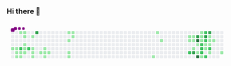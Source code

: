 ### Hi there 👋

<svg viewBox="-16 -32 880 192" width="880" height="192" xmlns="http://www.w3.org/2000/svg"><desc>Generated with https://github.com/Platane/snk</desc><style>:root{--cb:#1b1f230a;--cs:purple;--ce:#ebedf0;--c0:#ebedf0;--c1:#9be9a8;--c2:#40c463;--c3:#30a14e;--c4:#216e39}.c{shape-rendering:geometricPrecision;fill:var(--ce);stroke-width:1px;stroke:var(--cb);animation:none 35300ms linear infinite;width:12px;height:12px}@keyframes c0{8.77%{fill:var(--c1)}8.79%,100%{fill:var(--ce)}}.c.c0{fill:var(--c1);animation-name:c0}@keyframes c1{8.49%{fill:var(--c1)}8.51%,100%{fill:var(--ce)}}.c.c1{fill:var(--c1);animation-name:c1}@keyframes c2{9.34%{fill:var(--c1)}9.36%,100%{fill:var(--ce)}}.c.c2{fill:var(--c1);animation-name:c2}@keyframes c3{10.19%{fill:var(--c1)}10.21%,100%{fill:var(--ce)}}.c.c3{fill:var(--c1);animation-name:c3}@keyframes c4{0.84%{fill:var(--c1)}0.86%,100%{fill:var(--ce)}}.c.c4{fill:var(--c1);animation-name:c4}@keyframes c5{66%{fill:var(--c2)}66.02%,100%{fill:var(--ce)}}.c.c5{fill:var(--c2);animation-name:c5}@keyframes c6{9.62%{fill:var(--c1)}9.64%,100%{fill:var(--ce)}}.c.c6{fill:var(--c1);animation-name:c6}@keyframes c7{9.91%{fill:var(--c1)}9.93%,100%{fill:var(--ce)}}.c.c7{fill:var(--c1);animation-name:c7}@keyframes c8{1.12%{fill:var(--c1)}1.14%,100%{fill:var(--ce)}}.c.c8{fill:var(--c1);animation-name:c8}@keyframes c9{1.41%{fill:var(--c1)}1.43%,100%{fill:var(--ce)}}.c.c9{fill:var(--c1);animation-name:c9}@keyframes ca{7.64%{fill:var(--c1)}7.66%,100%{fill:var(--ce)}}.c.ca{fill:var(--c1);animation-name:ca}@keyframes cb{7.36%{fill:var(--c1)}7.38%,100%{fill:var(--ce)}}.c.cb{fill:var(--c1);animation-name:cb}@keyframes cc{7.07%{fill:var(--c1)}7.09%,100%{fill:var(--ce)}}.c.cc{fill:var(--c1);animation-name:cc}@keyframes cd{65.43%{fill:var(--c2)}65.45%,100%{fill:var(--ce)}}.c.cd{fill:var(--c2);animation-name:cd}@keyframes ce{1.97%{fill:var(--c1)}1.99%,100%{fill:var(--ce)}}.c.ce{fill:var(--c1);animation-name:ce}@keyframes cf{2.82%{fill:var(--c1)}2.84%,100%{fill:var(--ce)}}.c.cf{fill:var(--c1);animation-name:cf}@keyframes cg{3.11%{fill:var(--c1)}3.13%,100%{fill:var(--ce)}}.c.cg{fill:var(--c1);animation-name:cg}@keyframes ch{3.39%{fill:var(--c1)}3.41%,100%{fill:var(--ce)}}.c.ch{fill:var(--c1);animation-name:ch}@keyframes ci{68.26%{fill:var(--c3)}68.28%,100%{fill:var(--ce)}}.c.ci{fill:var(--c3);animation-name:ci}@keyframes cj{5.94%{fill:var(--c1)}5.96%,100%{fill:var(--ce)}}.c.cj{fill:var(--c1);animation-name:cj}@keyframes ck{5.37%{fill:var(--c1)}5.39%,100%{fill:var(--ce)}}.c.ck{fill:var(--c1);animation-name:ck}@keyframes cl{4.52%{fill:var(--c1)}4.54%,100%{fill:var(--ce)}}.c.cl{fill:var(--c1);animation-name:cl}@keyframes cm{4.24%{fill:var(--c1)}4.26%,100%{fill:var(--ce)}}.c.cm{fill:var(--c1);animation-name:cm}@keyframes cn{4.81%{fill:var(--c1)}4.83%,100%{fill:var(--ce)}}.c.cn{fill:var(--c1);animation-name:cn}@keyframes co{16.7%{fill:var(--c1)}16.72%,100%{fill:var(--ce)}}.c.co{fill:var(--c1);animation-name:co}@keyframes cp{17.27%{fill:var(--c1)}17.29%,100%{fill:var(--ce)}}.c.cp{fill:var(--c1);animation-name:cp}@keyframes cq{14.15%{fill:var(--c1)}14.17%,100%{fill:var(--ce)}}.c.cq{fill:var(--c1);animation-name:cq}@keyframes cr{14.44%{fill:var(--c1)}14.46%,100%{fill:var(--ce)}}.c.cr{fill:var(--c1);animation-name:cr}@keyframes cs{16.42%{fill:var(--c1)}16.44%,100%{fill:var(--ce)}}.c.cs{fill:var(--c1);animation-name:cs}@keyframes ct{16.14%{fill:var(--c1)}16.16%,100%{fill:var(--ce)}}.c.ct{fill:var(--c1);animation-name:ct}@keyframes cu{26.62%{fill:var(--c1)}26.64%,100%{fill:var(--ce)}}.c.cu{fill:var(--c1);animation-name:cu}@keyframes cv{24.64%{fill:var(--c1)}24.66%,100%{fill:var(--ce)}}.c.cv{fill:var(--c1);animation-name:cv}@keyframes cw{23.79%{fill:var(--c1)}23.81%,100%{fill:var(--ce)}}.c.cw{fill:var(--c1);animation-name:cw}@keyframes cx{31.72%{fill:var(--c1)}31.74%,100%{fill:var(--ce)}}.c.cx{fill:var(--c1);animation-name:cx}@keyframes cy{32%{fill:var(--c1)}32.02%,100%{fill:var(--ce)}}.c.cy{fill:var(--c1);animation-name:cy}@keyframes cz{53.81%{fill:var(--c2)}53.83%,100%{fill:var(--ce)}}.c.cz{fill:var(--c2);animation-name:cz}@keyframes c10{31.43%{fill:var(--c1)}31.45%,100%{fill:var(--ce)}}.c.c10{fill:var(--c1);animation-name:c10}@keyframes c11{31.15%{fill:var(--c1)}31.17%,100%{fill:var(--ce)}}.c.c11{fill:var(--c1);animation-name:c11}@keyframes c12{30.02%{fill:var(--c1)}30.04%,100%{fill:var(--ce)}}.c.c12{fill:var(--c1);animation-name:c12}@keyframes c13{83.56%{fill:var(--c3)}83.58%,100%{fill:var(--ce)}}.c.c13{fill:var(--c3);animation-name:c13}@keyframes c14{79.88%{fill:var(--c3)}79.9%,100%{fill:var(--ce)}}.c.c14{fill:var(--c3);animation-name:c14}@keyframes c15{85.83%{fill:var(--c4)}85.85%,100%{fill:var(--ce)}}.c.c15{fill:var(--c4);animation-name:c15}@keyframes c16{30.58%{fill:var(--c1)}30.6%,100%{fill:var(--ce)}}.c.c16{fill:var(--c1);animation-name:c16}@keyframes c17{47.02%{fill:var(--c1)}47.04%,100%{fill:var(--ce)}}.c.c17{fill:var(--c1);animation-name:c17}@keyframes c18{84.13%{fill:var(--c4)}84.15%,100%{fill:var(--ce)}}.c.c18{fill:var(--c4);animation-name:c18}@keyframes c19{33.42%{fill:var(--c1)}33.44%,100%{fill:var(--ce)}}.c.c19{fill:var(--c1);animation-name:c19}@keyframes c1a{42.2%{fill:var(--c1)}42.22%,100%{fill:var(--ce)}}.c.c1a{fill:var(--c1);animation-name:c1a}@keyframes c1b{42.48%{fill:var(--c1)}42.5%,100%{fill:var(--ce)}}.c.c1b{fill:var(--c1);animation-name:c1b}@keyframes c1c{49.57%{fill:var(--c2)}49.59%,100%{fill:var(--ce)}}.c.c1c{fill:var(--c2);animation-name:c1c}@keyframes c1d{49.28%{fill:var(--c2)}49.3%,100%{fill:var(--ce)}}.c.c1d{fill:var(--c2);animation-name:c1d}@keyframes c1e{47.3%{fill:var(--c2)}47.32%,100%{fill:var(--ce)}}.c.c1e{fill:var(--c2);animation-name:c1e}@keyframes c1f{47.58%{fill:var(--c1)}47.6%,100%{fill:var(--ce)}}.c.c1f{fill:var(--c1);animation-name:c1f}@keyframes c1g{50.7%{fill:var(--c2)}50.72%,100%{fill:var(--ce)}}.c.c1g{fill:var(--c2);animation-name:c1g}@keyframes c1h{80.44%{fill:var(--c3)}80.46%,100%{fill:var(--ce)}}.c.c1h{fill:var(--c3);animation-name:c1h}@keyframes c1i{42.77%{fill:var(--c2)}42.79%,100%{fill:var(--ce)}}.c.c1i{fill:var(--c2);animation-name:c1i}@keyframes c1j{36.82%{fill:var(--c1)}36.84%,100%{fill:var(--ce)}}.c.c1j{fill:var(--c1);animation-name:c1j}@keyframes c1k{37.1%{fill:var(--c1)}37.12%,100%{fill:var(--ce)}}.c.c1k{fill:var(--c1);animation-name:c1k}@keyframes c1l{47.87%{fill:var(--c2)}47.89%,100%{fill:var(--ce)}}.c.c1l{fill:var(--c2);animation-name:c1l}@keyframes c1m{81.01%{fill:var(--c3)}81.03%,100%{fill:var(--ce)}}.c.c1m{fill:var(--c3);animation-name:c1m}@keyframes c1n{35.4%{fill:var(--c1)}35.42%,100%{fill:var(--ce)}}.c.c1n{fill:var(--c1);animation-name:c1n}@keyframes c1o{35.68%{fill:var(--c1)}35.7%,100%{fill:var(--ce)}}.c.c1o{fill:var(--c1);animation-name:c1o}@keyframes c1p{36.53%{fill:var(--c1)}36.55%,100%{fill:var(--ce)}}.c.c1p{fill:var(--c1);animation-name:c1p}@keyframes c1q{48.72%{fill:var(--c2)}48.74%,100%{fill:var(--ce)}}.c.c1q{fill:var(--c2);animation-name:c1q}@keyframes c1r{37.67%{fill:var(--c1)}37.69%,100%{fill:var(--ce)}}.c.c1r{fill:var(--c1);animation-name:c1r}@keyframes c1s{35.97%{fill:var(--c1)}35.99%,100%{fill:var(--ce)}}.c.c1s{fill:var(--c1);animation-name:c1s}@keyframes c1t{38.52%{fill:var(--c1)}38.54%,100%{fill:var(--ce)}}.c.c1t{fill:var(--c1);animation-name:c1t}.u{transform-origin:0 0;transform:scale(0,1);animation:none linear 35300ms infinite}@keyframes u0{0.84%{transform:scale(0.000,1)}0.86%,1.12%{transform:scale(0.021,1)}1.14%,1.41%{transform:scale(0.043,1)}1.43%,1.97%{transform:scale(0.064,1)}1.99%,2.82%{transform:scale(0.085,1)}2.84%,3.11%{transform:scale(0.106,1)}3.13%,3.39%{transform:scale(0.128,1)}3.41%,4.24%{transform:scale(0.149,1)}4.26%,4.52%{transform:scale(0.170,1)}4.54%,4.81%{transform:scale(0.191,1)}4.83%,5.37%{transform:scale(0.213,1)}5.39%,5.94%{transform:scale(0.234,1)}5.96%,7.07%{transform:scale(0.255,1)}7.09%,7.36%{transform:scale(0.277,1)}7.38%,7.64%{transform:scale(0.298,1)}7.66%,8.49%{transform:scale(0.319,1)}8.51%,8.77%{transform:scale(0.340,1)}8.79%,9.34%{transform:scale(0.362,1)}9.36%,9.62%{transform:scale(0.383,1)}9.64%,9.91%{transform:scale(0.404,1)}9.93%,10.19%{transform:scale(0.426,1)}10.21%,14.15%{transform:scale(0.447,1)}14.17%,14.44%{transform:scale(0.468,1)}14.46%,16.14%{transform:scale(0.489,1)}16.16%,16.42%{transform:scale(0.511,1)}16.44%,16.7%{transform:scale(0.532,1)}16.72%,17.27%{transform:scale(0.553,1)}17.29%,23.79%{transform:scale(0.574,1)}23.81%,24.64%{transform:scale(0.596,1)}24.66%,26.62%{transform:scale(0.617,1)}26.64%,30.02%{transform:scale(0.638,1)}30.04%,30.58%{transform:scale(0.660,1)}30.6%,31.15%{transform:scale(0.681,1)}31.17%,31.43%{transform:scale(0.702,1)}31.45%,31.72%{transform:scale(0.723,1)}31.74%,32%{transform:scale(0.745,1)}32.02%,33.42%{transform:scale(0.766,1)}33.44%,35.4%{transform:scale(0.787,1)}35.42%,35.68%{transform:scale(0.809,1)}35.7%,35.97%{transform:scale(0.830,1)}35.99%,36.53%{transform:scale(0.851,1)}36.55%,36.82%{transform:scale(0.872,1)}36.84%,37.1%{transform:scale(0.894,1)}37.12%,37.67%{transform:scale(0.915,1)}37.69%,38.52%{transform:scale(0.936,1)}38.54%,42.2%{transform:scale(0.957,1)}42.22%,42.48%{transform:scale(0.979,1)}42.5%,100%{transform:scale(1.000,1)}}.u.u0{fill:var(--c1);animation-name:u0;transform-origin:0.0px 0}@keyframes u1{42.77%{transform:scale(0.000,1)}42.79%,100%{transform:scale(1.000,1)}}.u.u1{fill:var(--c2);animation-name:u1;transform-origin:603.9px 0}@keyframes u2{47.02%{transform:scale(0.000,1)}47.04%,100%{transform:scale(1.000,1)}}.u.u2{fill:var(--c1);animation-name:u2;transform-origin:616.7px 0}@keyframes u3{47.3%{transform:scale(0.000,1)}47.32%,100%{transform:scale(1.000,1)}}.u.u3{fill:var(--c2);animation-name:u3;transform-origin:629.6px 0}@keyframes u4{47.58%{transform:scale(0.000,1)}47.6%,100%{transform:scale(1.000,1)}}.u.u4{fill:var(--c1);animation-name:u4;transform-origin:642.4px 0}@keyframes u5{47.87%{transform:scale(0.000,1)}47.89%,48.72%{transform:scale(0.125,1)}48.74%,49.28%{transform:scale(0.250,1)}49.3%,49.57%{transform:scale(0.375,1)}49.59%,50.7%{transform:scale(0.500,1)}50.72%,53.81%{transform:scale(0.625,1)}53.83%,65.43%{transform:scale(0.750,1)}65.45%,66%{transform:scale(0.875,1)}66.02%,100%{transform:scale(1.000,1)}}.u.u5{fill:var(--c2);animation-name:u5;transform-origin:655.3px 0}@keyframes u6{68.26%{transform:scale(0.000,1)}68.28%,79.88%{transform:scale(0.200,1)}79.9%,80.44%{transform:scale(0.400,1)}80.46%,81.01%{transform:scale(0.600,1)}81.03%,83.56%{transform:scale(0.800,1)}83.58%,100%{transform:scale(1.000,1)}}.u.u6{fill:var(--c3);animation-name:u6;transform-origin:758.1px 0}@keyframes u7{84.13%{transform:scale(0.000,1)}84.15%,85.83%{transform:scale(0.500,1)}85.85%,100%{transform:scale(1.000,1)}}.u.u7{fill:var(--c4);animation-name:u7;transform-origin:822.3px 0}.s{shape-rendering:geometricPrecision;fill:var(--cs);animation:none linear 35300ms infinite}@keyframes s0{0%,99.72%{transform:translate(0px,-16px)}0.28%{transform:translate(0px,0px)}1.13%{transform:translate(48px,0px)}1.42%{transform:translate(48px,16px)}1.98%{transform:translate(80px,16px)}3.4%{transform:translate(80px,96px)}4.25%{transform:translate(128px,96px)}4.53%{transform:translate(128px,80px)}4.82%{transform:translate(144px,80px)}5.1%{transform:translate(144px,64px)}5.67%{transform:translate(112px,64px)}5.95%{transform:translate(112px,80px)}7.08%{transform:translate(48px,80px)}7.65%{transform:translate(48px,48px)}8.22%{transform:translate(16px,48px)}8.5%{transform:translate(16px,64px)}8.78%{transform:translate(0px,64px)}9.07%{transform:translate(0px,80px)}9.63%{transform:translate(32px,80px)}9.92%{transform:translate(32px,96px)}10.2%{transform:translate(16px,96px)}10.48%{transform:translate(16px,80px)}14.16%{transform:translate(224px,80px)}14.45%{transform:translate(224px,96px)}14.73%{transform:translate(240px,96px)}16.43%{transform:translate(240px,0px)}16.71%{transform:translate(224px,0px)}17.28%{transform:translate(224px,32px)}23.8%{transform:translate(592px,32px)}24.36%{transform:translate(592px,0px)}24.93%{transform:translate(560px,0px)}26.63%{transform:translate(560px,96px)}28.9%{transform:translate(688px,96px)}29.46%,54.39%{transform:translate(688px,64px)}30.31%,46.74%{transform:translate(736px,64px)}30.59%{transform:translate(736px,48px)}30.88%{transform:translate(720px,48px)}31.44%{transform:translate(720px,16px)}31.73%{transform:translate(704px,16px)}32.01%{transform:translate(704px,32px)}32.29%{transform:translate(720px,32px)}32.86%,45.33%,82.15%{transform:translate(720px,0px)}33.43%,44.76%,50.42%{transform:translate(752px,0px)}33.71%,41.64%{transform:translate(752px,-16px)}34.56%,40.79%{transform:translate(800px,-16px)}35.13%{transform:translate(800px,16px)}35.41%,80.74%{transform:translate(784px,16px)}35.69%,43.63%{transform:translate(784px,32px)}35.98%,39.94%{transform:translate(800px,32px)}36.26%{transform:translate(800px,48px)}36.83%,43.06%{transform:translate(768px,48px)}37.39%{transform:translate(768px,80px)}38.53%{transform:translate(832px,80px)}38.81%{transform:translate(832px,64px)}39.09%{transform:translate(816px,64px)}39.66%{transform:translate(816px,32px)}42.49%,44.19%,85.55%{transform:translate(752px,32px)}42.78%{transform:translate(768px,32px)}43.34%{transform:translate(784px,48px)}46.46%{transform:translate(720px,64px)}47.03%,83.85%{transform:translate(736px,80px)}47.31%{transform:translate(752px,80px)}47.59%,84.42%{transform:translate(752px,96px)}48.16%{transform:translate(784px,96px)}48.73%{transform:translate(784px,64px)}49.29%{transform:translate(752px,64px)}50.71%{transform:translate(768px,0px)}50.99%{transform:translate(768px,-16px)}52.12%{transform:translate(704px,-16px)}53.82%{transform:translate(704px,80px)}54.11%{transform:translate(688px,80px)}66.01%{transform:translate(32px,64px)}66.29%{transform:translate(32px,48px)}67.42%{transform:translate(96px,48px)}68.27%{transform:translate(96px,0px)}79.6%{transform:translate(736px,0px)}79.89%{transform:translate(736px,16px)}81.02%{transform:translate(784px,0px)}83.57%{transform:translate(720px,80px)}84.14%{transform:translate(736px,96px)}96.32%{transform:translate(144px,32px)}96.6%{transform:translate(144px,16px)}96.88%{transform:translate(128px,16px)}97.45%{transform:translate(128px,-16px)}}.s.s0{transform:translate(0px,-16px);animation-name:s0}@keyframes s1{0%,99.72%{transform:translate(16px,-16px)}0.28%{transform:translate(0px,-16px)}0.57%{transform:translate(0px,0px)}1.42%{transform:translate(48px,0px)}1.7%{transform:translate(48px,16px)}2.27%{transform:translate(80px,16px)}3.68%{transform:translate(80px,96px)}4.53%{transform:translate(128px,96px)}4.82%{transform:translate(128px,80px)}5.1%{transform:translate(144px,80px)}5.38%{transform:translate(144px,64px)}5.95%{transform:translate(112px,64px)}6.23%{transform:translate(112px,80px)}7.37%{transform:translate(48px,80px)}7.93%{transform:translate(48px,48px)}8.5%{transform:translate(16px,48px)}8.78%{transform:translate(16px,64px)}9.07%{transform:translate(0px,64px)}9.35%{transform:translate(0px,80px)}9.92%{transform:translate(32px,80px)}10.2%{transform:translate(32px,96px)}10.48%{transform:translate(16px,96px)}10.76%{transform:translate(16px,80px)}14.45%{transform:translate(224px,80px)}14.73%{transform:translate(224px,96px)}15.01%{transform:translate(240px,96px)}16.71%{transform:translate(240px,0px)}17%{transform:translate(224px,0px)}17.56%{transform:translate(224px,32px)}24.08%{transform:translate(592px,32px)}24.65%{transform:translate(592px,0px)}25.21%{transform:translate(560px,0px)}26.91%{transform:translate(560px,96px)}29.18%{transform:translate(688px,96px)}29.75%,54.67%{transform:translate(688px,64px)}30.59%,47.03%{transform:translate(736px,64px)}30.88%{transform:translate(736px,48px)}31.16%{transform:translate(720px,48px)}31.73%{transform:translate(720px,16px)}32.01%{transform:translate(704px,16px)}32.29%{transform:translate(704px,32px)}32.58%{transform:translate(720px,32px)}33.14%,45.61%,82.44%{transform:translate(720px,0px)}33.71%,45.04%,50.71%{transform:translate(752px,0px)}33.99%,41.93%{transform:translate(752px,-16px)}34.84%,41.08%{transform:translate(800px,-16px)}35.41%{transform:translate(800px,16px)}35.69%,81.02%{transform:translate(784px,16px)}35.98%,43.91%{transform:translate(784px,32px)}36.26%,40.23%{transform:translate(800px,32px)}36.54%{transform:translate(800px,48px)}37.11%,43.34%{transform:translate(768px,48px)}37.68%{transform:translate(768px,80px)}38.81%{transform:translate(832px,80px)}39.09%{transform:translate(832px,64px)}39.38%{transform:translate(816px,64px)}39.94%{transform:translate(816px,32px)}42.78%,44.48%,85.84%{transform:translate(752px,32px)}43.06%{transform:translate(768px,32px)}43.63%{transform:translate(784px,48px)}46.74%{transform:translate(720px,64px)}47.31%,84.14%{transform:translate(736px,80px)}47.59%{transform:translate(752px,80px)}47.88%,84.7%{transform:translate(752px,96px)}48.44%{transform:translate(784px,96px)}49.01%{transform:translate(784px,64px)}49.58%{transform:translate(752px,64px)}50.99%{transform:translate(768px,0px)}51.27%{transform:translate(768px,-16px)}52.41%{transform:translate(704px,-16px)}54.11%{transform:translate(704px,80px)}54.39%{transform:translate(688px,80px)}66.29%{transform:translate(32px,64px)}66.57%{transform:translate(32px,48px)}67.71%{transform:translate(96px,48px)}68.56%{transform:translate(96px,0px)}79.89%{transform:translate(736px,0px)}80.17%{transform:translate(736px,16px)}81.3%{transform:translate(784px,0px)}83.85%{transform:translate(720px,80px)}84.42%{transform:translate(736px,96px)}96.6%{transform:translate(144px,32px)}96.88%{transform:translate(144px,16px)}97.17%{transform:translate(128px,16px)}97.73%{transform:translate(128px,-16px)}}.s.s1{transform:translate(16px,-16px);animation-name:s1}@keyframes s2{0%,99.72%{transform:translate(32px,-16px)}0.57%{transform:translate(0px,-16px)}0.85%{transform:translate(0px,0px)}1.7%{transform:translate(48px,0px)}1.98%{transform:translate(48px,16px)}2.55%{transform:translate(80px,16px)}3.97%{transform:translate(80px,96px)}4.82%{transform:translate(128px,96px)}5.1%{transform:translate(128px,80px)}5.38%{transform:translate(144px,80px)}5.67%{transform:translate(144px,64px)}6.23%{transform:translate(112px,64px)}6.52%{transform:translate(112px,80px)}7.65%{transform:translate(48px,80px)}8.22%{transform:translate(48px,48px)}8.78%{transform:translate(16px,48px)}9.07%{transform:translate(16px,64px)}9.35%{transform:translate(0px,64px)}9.63%{transform:translate(0px,80px)}10.2%{transform:translate(32px,80px)}10.48%{transform:translate(32px,96px)}10.76%{transform:translate(16px,96px)}11.05%{transform:translate(16px,80px)}14.73%{transform:translate(224px,80px)}15.01%{transform:translate(224px,96px)}15.3%{transform:translate(240px,96px)}17%{transform:translate(240px,0px)}17.28%{transform:translate(224px,0px)}17.85%{transform:translate(224px,32px)}24.36%{transform:translate(592px,32px)}24.93%{transform:translate(592px,0px)}25.5%{transform:translate(560px,0px)}27.2%{transform:translate(560px,96px)}29.46%{transform:translate(688px,96px)}30.03%,54.96%{transform:translate(688px,64px)}30.88%,47.31%{transform:translate(736px,64px)}31.16%{transform:translate(736px,48px)}31.44%{transform:translate(720px,48px)}32.01%{transform:translate(720px,16px)}32.29%{transform:translate(704px,16px)}32.58%{transform:translate(704px,32px)}32.86%{transform:translate(720px,32px)}33.43%,45.89%,82.72%{transform:translate(720px,0px)}33.99%,45.33%,50.99%{transform:translate(752px,0px)}34.28%,42.21%{transform:translate(752px,-16px)}35.13%,41.36%{transform:translate(800px,-16px)}35.69%{transform:translate(800px,16px)}35.98%,81.3%{transform:translate(784px,16px)}36.26%,44.19%{transform:translate(784px,32px)}36.54%,40.51%{transform:translate(800px,32px)}36.83%{transform:translate(800px,48px)}37.39%,43.63%{transform:translate(768px,48px)}37.96%{transform:translate(768px,80px)}39.09%{transform:translate(832px,80px)}39.38%{transform:translate(832px,64px)}39.66%{transform:translate(816px,64px)}40.23%{transform:translate(816px,32px)}43.06%,44.76%,86.12%{transform:translate(752px,32px)}43.34%{transform:translate(768px,32px)}43.91%{transform:translate(784px,48px)}47.03%{transform:translate(720px,64px)}47.59%,84.42%{transform:translate(736px,80px)}47.88%{transform:translate(752px,80px)}48.16%,84.99%{transform:translate(752px,96px)}48.73%{transform:translate(784px,96px)}49.29%{transform:translate(784px,64px)}49.86%{transform:translate(752px,64px)}51.27%{transform:translate(768px,0px)}51.56%{transform:translate(768px,-16px)}52.69%{transform:translate(704px,-16px)}54.39%{transform:translate(704px,80px)}54.67%{transform:translate(688px,80px)}66.57%{transform:translate(32px,64px)}66.86%{transform:translate(32px,48px)}67.99%{transform:translate(96px,48px)}68.84%{transform:translate(96px,0px)}80.17%{transform:translate(736px,0px)}80.45%{transform:translate(736px,16px)}81.59%{transform:translate(784px,0px)}84.14%{transform:translate(720px,80px)}84.7%{transform:translate(736px,96px)}96.88%{transform:translate(144px,32px)}97.17%{transform:translate(144px,16px)}97.45%{transform:translate(128px,16px)}98.02%{transform:translate(128px,-16px)}}.s.s2{transform:translate(32px,-16px);animation-name:s2}@keyframes s3{0%,99.72%{transform:translate(48px,-16px)}0.85%{transform:translate(0px,-16px)}1.13%{transform:translate(0px,0px)}1.98%{transform:translate(48px,0px)}2.27%{transform:translate(48px,16px)}2.83%{transform:translate(80px,16px)}4.25%{transform:translate(80px,96px)}5.1%{transform:translate(128px,96px)}5.38%{transform:translate(128px,80px)}5.67%{transform:translate(144px,80px)}5.95%{transform:translate(144px,64px)}6.52%{transform:translate(112px,64px)}6.8%{transform:translate(112px,80px)}7.93%{transform:translate(48px,80px)}8.5%{transform:translate(48px,48px)}9.07%{transform:translate(16px,48px)}9.35%{transform:translate(16px,64px)}9.63%{transform:translate(0px,64px)}9.92%{transform:translate(0px,80px)}10.48%{transform:translate(32px,80px)}10.76%{transform:translate(32px,96px)}11.05%{transform:translate(16px,96px)}11.33%{transform:translate(16px,80px)}15.01%{transform:translate(224px,80px)}15.3%{transform:translate(224px,96px)}15.58%{transform:translate(240px,96px)}17.28%{transform:translate(240px,0px)}17.56%{transform:translate(224px,0px)}18.13%{transform:translate(224px,32px)}24.65%{transform:translate(592px,32px)}25.21%{transform:translate(592px,0px)}25.78%{transform:translate(560px,0px)}27.48%{transform:translate(560px,96px)}29.75%{transform:translate(688px,96px)}30.31%,55.24%{transform:translate(688px,64px)}31.16%,47.59%{transform:translate(736px,64px)}31.44%{transform:translate(736px,48px)}31.73%{transform:translate(720px,48px)}32.29%{transform:translate(720px,16px)}32.58%{transform:translate(704px,16px)}32.86%{transform:translate(704px,32px)}33.14%{transform:translate(720px,32px)}33.71%,46.18%,83%{transform:translate(720px,0px)}34.28%,45.61%,51.27%{transform:translate(752px,0px)}34.56%,42.49%{transform:translate(752px,-16px)}35.41%,41.64%{transform:translate(800px,-16px)}35.98%{transform:translate(800px,16px)}36.26%,81.59%{transform:translate(784px,16px)}36.54%,44.48%{transform:translate(784px,32px)}36.83%,40.79%{transform:translate(800px,32px)}37.11%{transform:translate(800px,48px)}37.68%,43.91%{transform:translate(768px,48px)}38.24%{transform:translate(768px,80px)}39.38%{transform:translate(832px,80px)}39.66%{transform:translate(832px,64px)}39.94%{transform:translate(816px,64px)}40.51%{transform:translate(816px,32px)}43.34%,45.04%,86.4%{transform:translate(752px,32px)}43.63%{transform:translate(768px,32px)}44.19%{transform:translate(784px,48px)}47.31%{transform:translate(720px,64px)}47.88%,84.7%{transform:translate(736px,80px)}48.16%{transform:translate(752px,80px)}48.44%,85.27%{transform:translate(752px,96px)}49.01%{transform:translate(784px,96px)}49.58%{transform:translate(784px,64px)}50.14%{transform:translate(752px,64px)}51.56%{transform:translate(768px,0px)}51.84%{transform:translate(768px,-16px)}52.97%{transform:translate(704px,-16px)}54.67%{transform:translate(704px,80px)}54.96%{transform:translate(688px,80px)}66.86%{transform:translate(32px,64px)}67.14%{transform:translate(32px,48px)}68.27%{transform:translate(96px,48px)}69.12%{transform:translate(96px,0px)}80.45%{transform:translate(736px,0px)}80.74%{transform:translate(736px,16px)}81.87%{transform:translate(784px,0px)}84.42%{transform:translate(720px,80px)}84.99%{transform:translate(736px,96px)}97.17%{transform:translate(144px,32px)}97.45%{transform:translate(144px,16px)}97.73%{transform:translate(128px,16px)}98.3%{transform:translate(128px,-16px)}}.s.s3{transform:translate(48px,-16px);animation-name:s3}</style><rect class="c" x="2" y="2" rx="2" ry="2"/><rect class="c" x="2" y="18" rx="2" ry="2"/><rect class="c" x="2" y="34" rx="2" ry="2"/><rect class="c" x="2" y="50" rx="2" ry="2"/><rect class="c c0" x="2" y="66" rx="2" ry="2"/><rect class="c" x="2" y="82" rx="2" ry="2"/><rect class="c" x="2" y="98" rx="2" ry="2"/><rect class="c" x="18" y="2" rx="2" ry="2"/><rect class="c" x="18" y="18" rx="2" ry="2"/><rect class="c" x="18" y="34" rx="2" ry="2"/><rect class="c" x="18" y="50" rx="2" ry="2"/><rect class="c c1" x="18" y="66" rx="2" ry="2"/><rect class="c c2" x="18" y="82" rx="2" ry="2"/><rect class="c c3" x="18" y="98" rx="2" ry="2"/><rect class="c c4" x="34" y="2" rx="2" ry="2"/><rect class="c" x="34" y="18" rx="2" ry="2"/><rect class="c" x="34" y="34" rx="2" ry="2"/><rect class="c" x="34" y="50" rx="2" ry="2"/><rect class="c c5" x="34" y="66" rx="2" ry="2"/><rect class="c c6" x="34" y="82" rx="2" ry="2"/><rect class="c c7" x="34" y="98" rx="2" ry="2"/><rect class="c c8" x="50" y="2" rx="2" ry="2"/><rect class="c c9" x="50" y="18" rx="2" ry="2"/><rect class="c" x="50" y="34" rx="2" ry="2"/><rect class="c ca" x="50" y="50" rx="2" ry="2"/><rect class="c cb" x="50" y="66" rx="2" ry="2"/><rect class="c cc" x="50" y="82" rx="2" ry="2"/><rect class="c" x="50" y="98" rx="2" ry="2"/><rect class="c" x="66" y="2" rx="2" ry="2"/><rect class="c" x="66" y="18" rx="2" ry="2"/><rect class="c" x="66" y="34" rx="2" ry="2"/><rect class="c" x="66" y="50" rx="2" ry="2"/><rect class="c cd" x="66" y="66" rx="2" ry="2"/><rect class="c" x="66" y="82" rx="2" ry="2"/><rect class="c" x="66" y="98" rx="2" ry="2"/><rect class="c" x="82" y="2" rx="2" ry="2"/><rect class="c ce" x="82" y="18" rx="2" ry="2"/><rect class="c" x="82" y="34" rx="2" ry="2"/><rect class="c" x="82" y="50" rx="2" ry="2"/><rect class="c cf" x="82" y="66" rx="2" ry="2"/><rect class="c cg" x="82" y="82" rx="2" ry="2"/><rect class="c ch" x="82" y="98" rx="2" ry="2"/><rect class="c ci" x="98" y="2" rx="2" ry="2"/><rect class="c" x="98" y="18" rx="2" ry="2"/><rect class="c" x="98" y="34" rx="2" ry="2"/><rect class="c" x="98" y="50" rx="2" ry="2"/><rect class="c" x="98" y="66" rx="2" ry="2"/><rect class="c" x="98" y="82" rx="2" ry="2"/><rect class="c" x="98" y="98" rx="2" ry="2"/><rect class="c" x="114" y="2" rx="2" ry="2"/><rect class="c" x="114" y="18" rx="2" ry="2"/><rect class="c" x="114" y="34" rx="2" ry="2"/><rect class="c" x="114" y="50" rx="2" ry="2"/><rect class="c" x="114" y="66" rx="2" ry="2"/><rect class="c cj" x="114" y="82" rx="2" ry="2"/><rect class="c" x="114" y="98" rx="2" ry="2"/><rect class="c" x="130" y="2" rx="2" ry="2"/><rect class="c" x="130" y="18" rx="2" ry="2"/><rect class="c" x="130" y="34" rx="2" ry="2"/><rect class="c" x="130" y="50" rx="2" ry="2"/><rect class="c ck" x="130" y="66" rx="2" ry="2"/><rect class="c cl" x="130" y="82" rx="2" ry="2"/><rect class="c cm" x="130" y="98" rx="2" ry="2"/><rect class="c" x="146" y="2" rx="2" ry="2"/><rect class="c" x="146" y="18" rx="2" ry="2"/><rect class="c" x="146" y="34" rx="2" ry="2"/><rect class="c" x="146" y="50" rx="2" ry="2"/><rect class="c" x="146" y="66" rx="2" ry="2"/><rect class="c cn" x="146" y="82" rx="2" ry="2"/><rect class="c" x="146" y="98" rx="2" ry="2"/><rect class="c" x="162" y="2" rx="2" ry="2"/><rect class="c" x="162" y="18" rx="2" ry="2"/><rect class="c" x="162" y="34" rx="2" ry="2"/><rect class="c" x="162" y="50" rx="2" ry="2"/><rect class="c" x="162" y="66" rx="2" ry="2"/><rect class="c" x="162" y="82" rx="2" ry="2"/><rect class="c" x="162" y="98" rx="2" ry="2"/><rect class="c" x="178" y="2" rx="2" ry="2"/><rect class="c" x="178" y="18" rx="2" ry="2"/><rect class="c" x="178" y="34" rx="2" ry="2"/><rect class="c" x="178" y="50" rx="2" ry="2"/><rect class="c" x="178" y="66" rx="2" ry="2"/><rect class="c" x="178" y="82" rx="2" ry="2"/><rect class="c" x="178" y="98" rx="2" ry="2"/><rect class="c" x="194" y="2" rx="2" ry="2"/><rect class="c" x="194" y="18" rx="2" ry="2"/><rect class="c" x="194" y="34" rx="2" ry="2"/><rect class="c" x="194" y="50" rx="2" ry="2"/><rect class="c" x="194" y="66" rx="2" ry="2"/><rect class="c" x="194" y="82" rx="2" ry="2"/><rect class="c" x="194" y="98" rx="2" ry="2"/><rect class="c" x="210" y="2" rx="2" ry="2"/><rect class="c" x="210" y="18" rx="2" ry="2"/><rect class="c" x="210" y="34" rx="2" ry="2"/><rect class="c" x="210" y="50" rx="2" ry="2"/><rect class="c" x="210" y="66" rx="2" ry="2"/><rect class="c" x="210" y="82" rx="2" ry="2"/><rect class="c" x="210" y="98" rx="2" ry="2"/><rect class="c co" x="226" y="2" rx="2" ry="2"/><rect class="c" x="226" y="18" rx="2" ry="2"/><rect class="c cp" x="226" y="34" rx="2" ry="2"/><rect class="c" x="226" y="50" rx="2" ry="2"/><rect class="c" x="226" y="66" rx="2" ry="2"/><rect class="c cq" x="226" y="82" rx="2" ry="2"/><rect class="c cr" x="226" y="98" rx="2" ry="2"/><rect class="c cs" x="242" y="2" rx="2" ry="2"/><rect class="c ct" x="242" y="18" rx="2" ry="2"/><rect class="c" x="242" y="34" rx="2" ry="2"/><rect class="c" x="242" y="50" rx="2" ry="2"/><rect class="c" x="242" y="66" rx="2" ry="2"/><rect class="c" x="242" y="82" rx="2" ry="2"/><rect class="c" x="242" y="98" rx="2" ry="2"/><rect class="c" x="258" y="2" rx="2" ry="2"/><rect class="c" x="258" y="18" rx="2" ry="2"/><rect class="c" x="258" y="34" rx="2" ry="2"/><rect class="c" x="258" y="50" rx="2" ry="2"/><rect class="c" x="258" y="66" rx="2" ry="2"/><rect class="c" x="258" y="82" rx="2" ry="2"/><rect class="c" x="258" y="98" rx="2" ry="2"/><rect class="c" x="274" y="2" rx="2" ry="2"/><rect class="c" x="274" y="18" rx="2" ry="2"/><rect class="c" x="274" y="34" rx="2" ry="2"/><rect class="c" x="274" y="50" rx="2" ry="2"/><rect class="c" x="274" y="66" rx="2" ry="2"/><rect class="c" x="274" y="82" rx="2" ry="2"/><rect class="c" x="274" y="98" rx="2" ry="2"/><rect class="c" x="290" y="2" rx="2" ry="2"/><rect class="c" x="290" y="18" rx="2" ry="2"/><rect class="c" x="290" y="34" rx="2" ry="2"/><rect class="c" x="290" y="50" rx="2" ry="2"/><rect class="c" x="290" y="66" rx="2" ry="2"/><rect class="c" x="290" y="82" rx="2" ry="2"/><rect class="c" x="290" y="98" rx="2" ry="2"/><rect class="c" x="306" y="2" rx="2" ry="2"/><rect class="c" x="306" y="18" rx="2" ry="2"/><rect class="c" x="306" y="34" rx="2" ry="2"/><rect class="c" x="306" y="50" rx="2" ry="2"/><rect class="c" x="306" y="66" rx="2" ry="2"/><rect class="c" x="306" y="82" rx="2" ry="2"/><rect class="c" x="306" y="98" rx="2" ry="2"/><rect class="c" x="322" y="2" rx="2" ry="2"/><rect class="c" x="322" y="18" rx="2" ry="2"/><rect class="c" x="322" y="34" rx="2" ry="2"/><rect class="c" x="322" y="50" rx="2" ry="2"/><rect class="c" x="322" y="66" rx="2" ry="2"/><rect class="c" x="322" y="82" rx="2" ry="2"/><rect class="c" x="322" y="98" rx="2" ry="2"/><rect class="c" x="338" y="2" rx="2" ry="2"/><rect class="c" x="338" y="18" rx="2" ry="2"/><rect class="c" x="338" y="34" rx="2" ry="2"/><rect class="c" x="338" y="50" rx="2" ry="2"/><rect class="c" x="338" y="66" rx="2" ry="2"/><rect class="c" x="338" y="82" rx="2" ry="2"/><rect class="c" x="338" y="98" rx="2" ry="2"/><rect class="c" x="354" y="2" rx="2" ry="2"/><rect class="c" x="354" y="18" rx="2" ry="2"/><rect class="c" x="354" y="34" rx="2" ry="2"/><rect class="c" x="354" y="50" rx="2" ry="2"/><rect class="c" x="354" y="66" rx="2" ry="2"/><rect class="c" x="354" y="82" rx="2" ry="2"/><rect class="c" x="354" y="98" rx="2" ry="2"/><rect class="c" x="370" y="2" rx="2" ry="2"/><rect class="c" x="370" y="18" rx="2" ry="2"/><rect class="c" x="370" y="34" rx="2" ry="2"/><rect class="c" x="370" y="50" rx="2" ry="2"/><rect class="c" x="370" y="66" rx="2" ry="2"/><rect class="c" x="370" y="82" rx="2" ry="2"/><rect class="c" x="370" y="98" rx="2" ry="2"/><rect class="c" x="386" y="2" rx="2" ry="2"/><rect class="c" x="386" y="18" rx="2" ry="2"/><rect class="c" x="386" y="34" rx="2" ry="2"/><rect class="c" x="386" y="50" rx="2" ry="2"/><rect class="c" x="386" y="66" rx="2" ry="2"/><rect class="c" x="386" y="82" rx="2" ry="2"/><rect class="c" x="386" y="98" rx="2" ry="2"/><rect class="c" x="402" y="2" rx="2" ry="2"/><rect class="c" x="402" y="18" rx="2" ry="2"/><rect class="c" x="402" y="34" rx="2" ry="2"/><rect class="c" x="402" y="50" rx="2" ry="2"/><rect class="c" x="402" y="66" rx="2" ry="2"/><rect class="c" x="402" y="82" rx="2" ry="2"/><rect class="c" x="402" y="98" rx="2" ry="2"/><rect class="c" x="418" y="2" rx="2" ry="2"/><rect class="c" x="418" y="18" rx="2" ry="2"/><rect class="c" x="418" y="34" rx="2" ry="2"/><rect class="c" x="418" y="50" rx="2" ry="2"/><rect class="c" x="418" y="66" rx="2" ry="2"/><rect class="c" x="418" y="82" rx="2" ry="2"/><rect class="c" x="418" y="98" rx="2" ry="2"/><rect class="c" x="434" y="2" rx="2" ry="2"/><rect class="c" x="434" y="18" rx="2" ry="2"/><rect class="c" x="434" y="34" rx="2" ry="2"/><rect class="c" x="434" y="50" rx="2" ry="2"/><rect class="c" x="434" y="66" rx="2" ry="2"/><rect class="c" x="434" y="82" rx="2" ry="2"/><rect class="c" x="434" y="98" rx="2" ry="2"/><rect class="c" x="450" y="2" rx="2" ry="2"/><rect class="c" x="450" y="18" rx="2" ry="2"/><rect class="c" x="450" y="34" rx="2" ry="2"/><rect class="c" x="450" y="50" rx="2" ry="2"/><rect class="c" x="450" y="66" rx="2" ry="2"/><rect class="c" x="450" y="82" rx="2" ry="2"/><rect class="c" x="450" y="98" rx="2" ry="2"/><rect class="c" x="466" y="2" rx="2" ry="2"/><rect class="c" x="466" y="18" rx="2" ry="2"/><rect class="c" x="466" y="34" rx="2" ry="2"/><rect class="c" x="466" y="50" rx="2" ry="2"/><rect class="c" x="466" y="66" rx="2" ry="2"/><rect class="c" x="466" y="82" rx="2" ry="2"/><rect class="c" x="466" y="98" rx="2" ry="2"/><rect class="c" x="482" y="2" rx="2" ry="2"/><rect class="c" x="482" y="18" rx="2" ry="2"/><rect class="c" x="482" y="34" rx="2" ry="2"/><rect class="c" x="482" y="50" rx="2" ry="2"/><rect class="c" x="482" y="66" rx="2" ry="2"/><rect class="c" x="482" y="82" rx="2" ry="2"/><rect class="c" x="482" y="98" rx="2" ry="2"/><rect class="c" x="498" y="2" rx="2" ry="2"/><rect class="c" x="498" y="18" rx="2" ry="2"/><rect class="c" x="498" y="34" rx="2" ry="2"/><rect class="c" x="498" y="50" rx="2" ry="2"/><rect class="c" x="498" y="66" rx="2" ry="2"/><rect class="c" x="498" y="82" rx="2" ry="2"/><rect class="c" x="498" y="98" rx="2" ry="2"/><rect class="c" x="514" y="2" rx="2" ry="2"/><rect class="c" x="514" y="18" rx="2" ry="2"/><rect class="c" x="514" y="34" rx="2" ry="2"/><rect class="c" x="514" y="50" rx="2" ry="2"/><rect class="c" x="514" y="66" rx="2" ry="2"/><rect class="c" x="514" y="82" rx="2" ry="2"/><rect class="c" x="514" y="98" rx="2" ry="2"/><rect class="c" x="530" y="2" rx="2" ry="2"/><rect class="c" x="530" y="18" rx="2" ry="2"/><rect class="c" x="530" y="34" rx="2" ry="2"/><rect class="c" x="530" y="50" rx="2" ry="2"/><rect class="c" x="530" y="66" rx="2" ry="2"/><rect class="c" x="530" y="82" rx="2" ry="2"/><rect class="c" x="530" y="98" rx="2" ry="2"/><rect class="c" x="546" y="2" rx="2" ry="2"/><rect class="c" x="546" y="18" rx="2" ry="2"/><rect class="c" x="546" y="34" rx="2" ry="2"/><rect class="c" x="546" y="50" rx="2" ry="2"/><rect class="c" x="546" y="66" rx="2" ry="2"/><rect class="c" x="546" y="82" rx="2" ry="2"/><rect class="c" x="546" y="98" rx="2" ry="2"/><rect class="c" x="562" y="2" rx="2" ry="2"/><rect class="c" x="562" y="18" rx="2" ry="2"/><rect class="c" x="562" y="34" rx="2" ry="2"/><rect class="c" x="562" y="50" rx="2" ry="2"/><rect class="c" x="562" y="66" rx="2" ry="2"/><rect class="c" x="562" y="82" rx="2" ry="2"/><rect class="c cu" x="562" y="98" rx="2" ry="2"/><rect class="c cv" x="578" y="2" rx="2" ry="2"/><rect class="c" x="578" y="18" rx="2" ry="2"/><rect class="c" x="578" y="34" rx="2" ry="2"/><rect class="c" x="578" y="50" rx="2" ry="2"/><rect class="c" x="578" y="66" rx="2" ry="2"/><rect class="c" x="578" y="82" rx="2" ry="2"/><rect class="c" x="578" y="98" rx="2" ry="2"/><rect class="c" x="594" y="2" rx="2" ry="2"/><rect class="c" x="594" y="18" rx="2" ry="2"/><rect class="c cw" x="594" y="34" rx="2" ry="2"/><rect class="c" x="594" y="50" rx="2" ry="2"/><rect class="c" x="594" y="66" rx="2" ry="2"/><rect class="c" x="594" y="82" rx="2" ry="2"/><rect class="c" x="594" y="98" rx="2" ry="2"/><rect class="c" x="610" y="2" rx="2" ry="2"/><rect class="c" x="610" y="18" rx="2" ry="2"/><rect class="c" x="610" y="34" rx="2" ry="2"/><rect class="c" x="610" y="50" rx="2" ry="2"/><rect class="c" x="610" y="66" rx="2" ry="2"/><rect class="c" x="610" y="82" rx="2" ry="2"/><rect class="c" x="610" y="98" rx="2" ry="2"/><rect class="c" x="626" y="2" rx="2" ry="2"/><rect class="c" x="626" y="18" rx="2" ry="2"/><rect class="c" x="626" y="34" rx="2" ry="2"/><rect class="c" x="626" y="50" rx="2" ry="2"/><rect class="c" x="626" y="66" rx="2" ry="2"/><rect class="c" x="626" y="82" rx="2" ry="2"/><rect class="c" x="626" y="98" rx="2" ry="2"/><rect class="c" x="642" y="2" rx="2" ry="2"/><rect class="c" x="642" y="18" rx="2" ry="2"/><rect class="c" x="642" y="34" rx="2" ry="2"/><rect class="c" x="642" y="50" rx="2" ry="2"/><rect class="c" x="642" y="66" rx="2" ry="2"/><rect class="c" x="642" y="82" rx="2" ry="2"/><rect class="c" x="642" y="98" rx="2" ry="2"/><rect class="c" x="658" y="2" rx="2" ry="2"/><rect class="c" x="658" y="18" rx="2" ry="2"/><rect class="c" x="658" y="34" rx="2" ry="2"/><rect class="c" x="658" y="50" rx="2" ry="2"/><rect class="c" x="658" y="66" rx="2" ry="2"/><rect class="c" x="658" y="82" rx="2" ry="2"/><rect class="c" x="658" y="98" rx="2" ry="2"/><rect class="c" x="674" y="2" rx="2" ry="2"/><rect class="c" x="674" y="18" rx="2" ry="2"/><rect class="c" x="674" y="34" rx="2" ry="2"/><rect class="c" x="674" y="50" rx="2" ry="2"/><rect class="c" x="674" y="66" rx="2" ry="2"/><rect class="c" x="674" y="82" rx="2" ry="2"/><rect class="c" x="674" y="98" rx="2" ry="2"/><rect class="c" x="690" y="2" rx="2" ry="2"/><rect class="c" x="690" y="18" rx="2" ry="2"/><rect class="c" x="690" y="34" rx="2" ry="2"/><rect class="c" x="690" y="50" rx="2" ry="2"/><rect class="c" x="690" y="66" rx="2" ry="2"/><rect class="c" x="690" y="82" rx="2" ry="2"/><rect class="c" x="690" y="98" rx="2" ry="2"/><rect class="c" x="706" y="2" rx="2" ry="2"/><rect class="c cx" x="706" y="18" rx="2" ry="2"/><rect class="c cy" x="706" y="34" rx="2" ry="2"/><rect class="c" x="706" y="50" rx="2" ry="2"/><rect class="c" x="706" y="66" rx="2" ry="2"/><rect class="c cz" x="706" y="82" rx="2" ry="2"/><rect class="c" x="706" y="98" rx="2" ry="2"/><rect class="c" x="722" y="2" rx="2" ry="2"/><rect class="c c10" x="722" y="18" rx="2" ry="2"/><rect class="c c11" x="722" y="34" rx="2" ry="2"/><rect class="c" x="722" y="50" rx="2" ry="2"/><rect class="c c12" x="722" y="66" rx="2" ry="2"/><rect class="c c13" x="722" y="82" rx="2" ry="2"/><rect class="c" x="722" y="98" rx="2" ry="2"/><rect class="c" x="738" y="2" rx="2" ry="2"/><rect class="c c14" x="738" y="18" rx="2" ry="2"/><rect class="c c15" x="738" y="34" rx="2" ry="2"/><rect class="c c16" x="738" y="50" rx="2" ry="2"/><rect class="c" x="738" y="66" rx="2" ry="2"/><rect class="c c17" x="738" y="82" rx="2" ry="2"/><rect class="c c18" x="738" y="98" rx="2" ry="2"/><rect class="c c19" x="754" y="2" rx="2" ry="2"/><rect class="c c1a" x="754" y="18" rx="2" ry="2"/><rect class="c c1b" x="754" y="34" rx="2" ry="2"/><rect class="c c1c" x="754" y="50" rx="2" ry="2"/><rect class="c c1d" x="754" y="66" rx="2" ry="2"/><rect class="c c1e" x="754" y="82" rx="2" ry="2"/><rect class="c c1f" x="754" y="98" rx="2" ry="2"/><rect class="c c1g" x="770" y="2" rx="2" ry="2"/><rect class="c c1h" x="770" y="18" rx="2" ry="2"/><rect class="c c1i" x="770" y="34" rx="2" ry="2"/><rect class="c c1j" x="770" y="50" rx="2" ry="2"/><rect class="c c1k" x="770" y="66" rx="2" ry="2"/><rect class="c" x="770" y="82" rx="2" ry="2"/><rect class="c c1l" x="770" y="98" rx="2" ry="2"/><rect class="c c1m" x="786" y="2" rx="2" ry="2"/><rect class="c c1n" x="786" y="18" rx="2" ry="2"/><rect class="c c1o" x="786" y="34" rx="2" ry="2"/><rect class="c c1p" x="786" y="50" rx="2" ry="2"/><rect class="c c1q" x="786" y="66" rx="2" ry="2"/><rect class="c c1r" x="786" y="82" rx="2" ry="2"/><rect class="c" x="786" y="98" rx="2" ry="2"/><rect class="c" x="802" y="2" rx="2" ry="2"/><rect class="c" x="802" y="18" rx="2" ry="2"/><rect class="c c1s" x="802" y="34" rx="2" ry="2"/><rect class="c" x="802" y="50" rx="2" ry="2"/><rect class="c" x="802" y="66" rx="2" ry="2"/><rect class="c" x="802" y="82" rx="2" ry="2"/><rect class="c" x="802" y="98" rx="2" ry="2"/><rect class="c" x="818" y="2" rx="2" ry="2"/><rect class="c" x="818" y="18" rx="2" ry="2"/><rect class="c" x="818" y="34" rx="2" ry="2"/><rect class="c" x="818" y="50" rx="2" ry="2"/><rect class="c" x="818" y="66" rx="2" ry="2"/><rect class="c" x="818" y="82" rx="2" ry="2"/><rect class="c" x="818" y="98" rx="2" ry="2"/><rect class="c" x="834" y="2" rx="2" ry="2"/><rect class="c" x="834" y="18" rx="2" ry="2"/><rect class="c" x="834" y="34" rx="2" ry="2"/><rect class="c" x="834" y="50" rx="2" ry="2"/><rect class="c" x="834" y="66" rx="2" ry="2"/><rect class="c c1t" x="834" y="82" rx="2" ry="2"/><rect class="u u0" height="12" width="604.5" x="0.0" y="144"/><rect class="u u1" height="12" width="13.4" x="603.9" y="144"/><rect class="u u2" height="12" width="13.4" x="616.7" y="144"/><rect class="u u3" height="12" width="13.4" x="629.6" y="144"/><rect class="u u4" height="12" width="13.4" x="642.4" y="144"/><rect class="u u5" height="12" width="103.4" x="655.3" y="144"/><rect class="u u6" height="12" width="64.8" x="758.1" y="144"/><rect class="u u7" height="12" width="26.3" x="822.3" y="144"/><rect class="s s0" x="0.8" y="0.8" width="14.4" height="14.4" rx="4.5" ry="4.5"/><rect class="s s1" x="1.8" y="1.8" width="12.3" height="12.3" rx="4.1" ry="4.1"/><rect class="s s2" x="2.6" y="2.6" width="10.8" height="10.8" rx="3.6" ry="3.6"/><rect class="s s3" x="3.0" y="3.0" width="9.9" height="9.9" rx="3.3" ry="3.3"/></svg>
